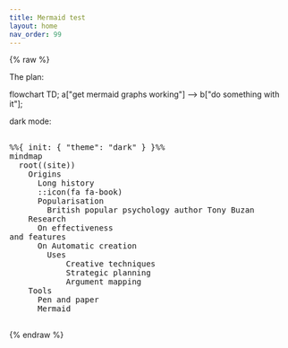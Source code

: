 ```yaml
---
title: Mermaid test
layout: home
nav_order: 99
---
```


{% raw %}

The plan:
<div class="mermaid">
flowchart TD;
    a["get mermaid graphs working"] --> b["do something with it"];
</div>

dark mode:
<pre>
<div class="mermaid">
%%{ init: { "theme": "dark" } }%%
mindmap
  root((site))
    Origins
      Long history
      ::icon(fa fa-book)
      Popularisation
        British popular psychology author Tony Buzan
    Research
      On effectiveness<br/>and features
      On Automatic creation
        Uses
            Creative techniques
            Strategic planning
            Argument mapping
    Tools
      Pen and paper
      Mermaid
</div>
</pre>

{% endraw %}

